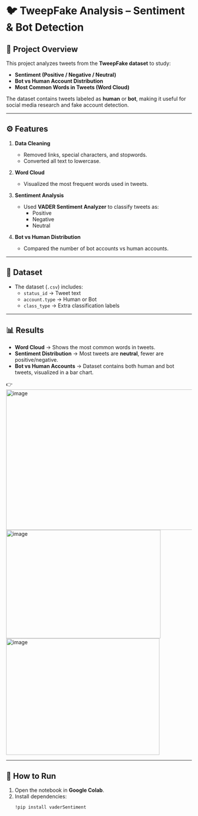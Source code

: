 # 🐦 TweepFake Analysis – Sentiment & Bot Detection

## 📌 Project Overview
This project analyzes tweets from the **TweepFake dataset** to study:
- **Sentiment (Positive / Negative / Neutral)**
- **Bot vs Human Account Distribution**
- **Most Common Words in Tweets (Word Cloud)**

The dataset contains tweets labeled as **human** or **bot**, making it useful for social media research and fake account detection.

---

## ⚙️ Features
1. **Data Cleaning**
   - Removed links, special characters, and stopwords.
   - Converted all text to lowercase.

2. **Word Cloud**
   - Visualized the most frequent words used in tweets.

3. **Sentiment Analysis**
   - Used **VADER Sentiment Analyzer** to classify tweets as:
     - Positive
     - Negative
     - Neutral

4. **Bot vs Human Distribution**
   - Compared the number of bot accounts vs human accounts.

---

## 📂 Dataset
- The dataset (`.csv`) includes:
  - `status_id` → Tweet text
  - `account.type` → Human or Bot
  - `class_type` → Extra classification labels

---

## 📊 Results
- **Word Cloud** → Shows the most common words in tweets.  
- **Sentiment Distribution** → Most tweets are **neutral**, fewer are positive/negative.  
- **Bot vs Human Accounts** → Dataset contains both human and bot tweets, visualized in a bar chart.  

👉<img width="709" height="381" alt="image" src="https://github.com/user-attachments/assets/3eda9587-e4bc-4d0e-93dd-747148b1c9b7" />
<img width="419" height="294" alt="image" src="https://github.com/user-attachments/assets/147cd676-f6e7-4c4a-b11c-f4f89fabfce2" />
<img width="416" height="316" alt="image" src="https://github.com/user-attachments/assets/2c777cf3-5bf4-4c57-a494-fb60632c6e7d" />


---

## 🚀 How to Run
1. Open the notebook in **Google Colab**.
2. Install dependencies:
   ```bash
   !pip install vaderSentiment
